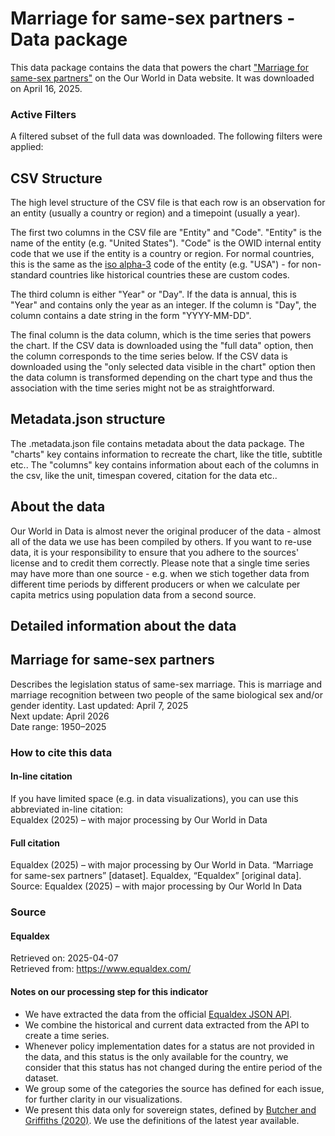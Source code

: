 # Marriage for same-sex partners - Data package

This data package contains the data that powers the chart ["Marriage for same-sex partners"](https://ourworldindata.org/grapher/marriage-same-sex-partners-equaldex?v=1&csvType=full&useColumnShortNames=false) on the Our World in Data website. It was downloaded on April 16, 2025.

### Active Filters

A filtered subset of the full data was downloaded. The following filters were applied:

## CSV Structure

The high level structure of the CSV file is that each row is an observation for an entity (usually a country or region) and a timepoint (usually a year).

The first two columns in the CSV file are "Entity" and "Code". "Entity" is the name of the entity (e.g. "United States"). "Code" is the OWID internal entity code that we use if the entity is a country or region. For normal countries, this is the same as the [iso alpha-3](https://en.wikipedia.org/wiki/ISO_3166-1_alpha-3) code of the entity (e.g. "USA") - for non-standard countries like historical countries these are custom codes.

The third column is either "Year" or "Day". If the data is annual, this is "Year" and contains only the year as an integer. If the column is "Day", the column contains a date string in the form "YYYY-MM-DD".

The final column is the data column, which is the time series that powers the chart. If the CSV data is downloaded using the "full data" option, then the column corresponds to the time series below. If the CSV data is downloaded using the "only selected data visible in the chart" option then the data column is transformed depending on the chart type and thus the association with the time series might not be as straightforward.

## Metadata.json structure

The .metadata.json file contains metadata about the data package. The "charts" key contains information to recreate the chart, like the title, subtitle etc.. The "columns" key contains information about each of the columns in the csv, like the unit, timespan covered, citation for the data etc..

## About the data

Our World in Data is almost never the original producer of the data - almost all of the data we use has been compiled by others. If you want to re-use data, it is your responsibility to ensure that you adhere to the sources' license and to credit them correctly. Please note that a single time series may have more than one source - e.g. when we stich together data from different time periods by different producers or when we calculate per capita metrics using population data from a second source.

## Detailed information about the data


## Marriage for same-sex partners
Describes the legislation status of same-sex marriage. This is marriage and marriage recognition between two people of the same biological sex and/or gender identity.
Last updated: April 7, 2025  
Next update: April 2026  
Date range: 1950–2025  


### How to cite this data

#### In-line citation
If you have limited space (e.g. in data visualizations), you can use this abbreviated in-line citation:  
Equaldex (2025) – with major processing by Our World in Data

#### Full citation
Equaldex (2025) – with major processing by Our World in Data. “Marriage for same-sex partners” [dataset]. Equaldex, “Equaldex” [original data].
Source: Equaldex (2025) – with major processing by Our World In Data

### Source

#### Equaldex
Retrieved on: 2025-04-07  
Retrieved from: https://www.equaldex.com/  

#### Notes on our processing step for this indicator
- We have extracted the data from the official [Equaldex JSON API](https://equaldex.stoplight.io/docs/equaldex/d033e28a5cf0c-equaldex-json-api).
- We combine the historical and current data extracted from the API to create a time series.
- Whenever policy implementation dates for a status are not provided in the data, and this status is the only available for the country, we consider that this status has not changed during the entire period of the dataset.
- We group some of the categories the source has defined for each issue, for further clarity in our visualizations.
- We present this data only for sovereign states, defined by [Butcher and Griffiths (2020)](https://ourworldindata.org/grapher/sovereign-state-butcher-griffiths). We use the definitions of the latest year available.


    